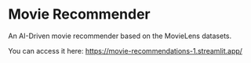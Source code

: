 # Movie Recommender
An AI-Driven movie recommender based on the MovieLens datasets.

You can access it here: https://movie-recommendations-1.streamlit.app/